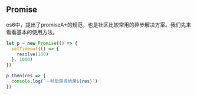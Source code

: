 ## Promise

es6中，提出了promiseA+的规范，也是社区比较常用的异步解决方案。我们先来看看基本的使用方法。

```javascript
let p = new Promise(() => {
  setTimeout(() => {
    resolve(100)
  }, 1000)
})

p.then(res => {
  console.log(`一秒后获得结果${res}`)
})
```
